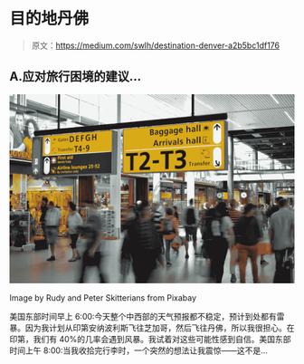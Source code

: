 # 目的地丹佛

> 原文：<https://medium.com/swlh/destination-denver-a2b5bc1df176>

## A.应对旅行困境的建议…

![](img/63a47a5f1ee9c6b436f260a90c122bfc.png)

Image by Rudy and Peter Skitterians from Pixabay

美国东部时间早上 6:00:今天整个中西部的天气预报都不稳定，预计到处都有雷暴。因为我计划从印第安纳波利斯飞往芝加哥，然后飞往丹佛，所以我很担心。在印第，我们有 40%的几率会遇到风暴。我试着对这些可能性感到自信。美国东部时间上午 8:00:当我收拾完行李时，一个突然的想法让我震惊——这不是…